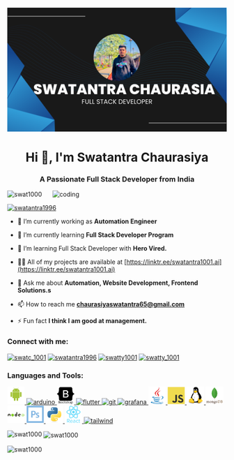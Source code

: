 ![logo](https://github.com/swat1000/swat1000/blob/main/SWATANTRA%20CHAURASIA.png)
<h1 align="center">Hi 👋, I'm Swatantra Chaurasiya</h1>
<h3 align="center">A Passionate Full Stack Developer from India</h3>

<img align="right" alt="coding" width="400" src="https://raw.githubusercontent.com/gist/MedRedha/fd8e2481bde2610c96b9aafde543879c/raw/88624e8d31c4295973dcb7c900dacf0edc0a6d99/coding.gif">

<p align="left"> <img src="https://komarev.com/ghpvc/?username=swat1000&label=Profile%20views&color=0e75b6&style=flat" alt="swat1000" /> </p>

<p align="left"> <a href="https://twitter.com/swatantra1996" target="blank"><img src="https://img.shields.io/twitter/follow/swatantra1996?logo=twitter&style=for-the-badge" alt="swatantra1996" /></a> </p>

- 🔭 I’m currently working as **Automation Engineer**

- 🌱 I’m currently learning **Full Stack Developer Program**

- 👯 I’m learning Full Stack Developer with **Hero Vired.**

- 👨‍💻 All of my projects are available at [https://linktr.ee/swatantra1001.ai](https://linktr.ee/swatantra1001.ai)

- 💬 Ask me about **Automation, Website Development, Frontend Solutions.s**

- 📫 How to reach me **chaurasiyaswatantra65@gmail.com**

- ⚡ Fun fact **I think I am good at management.**

<h3 align="left">Connect with me:</h3>
<p align="left">
<a href="https://codepen.io/swatc_1001" target="blank"><img align="center" src="https://raw.githubusercontent.com/rahuldkjain/github-profile-readme-generator/master/src/images/icons/Social/codepen.svg" alt="swatc_1001" height="30" width="40" /></a>
<a href="https://twitter.com/swatantra1996" target="blank"><img align="center" src="https://raw.githubusercontent.com/rahuldkjain/github-profile-readme-generator/master/src/images/icons/Social/twitter.svg" alt="swatantra1996" height="30" width="40" /></a>
<a href="https://linkedin.com/in/swatty1001" target="blank"><img align="center" src="https://raw.githubusercontent.com/rahuldkjain/github-profile-readme-generator/master/src/images/icons/Social/linked-in-alt.svg" alt="swatty1001" height="30" width="40" /></a>
<a href="https://instagram.com/swatty_1001" target="blank"><img align="center" src="https://raw.githubusercontent.com/rahuldkjain/github-profile-readme-generator/master/src/images/icons/Social/instagram.svg" alt="swatty_1001" height="30" width="40" /></a>
</p>

<h3 align="left">Languages and Tools:</h3>
<p align="left"> <a href="https://developer.android.com" target="_blank" rel="noreferrer"> <img src="https://raw.githubusercontent.com/devicons/devicon/master/icons/android/android-original-wordmark.svg" alt="android" width="40" height="40"/> </a> <a href="https://www.arduino.cc/" target="_blank" rel="noreferrer"> <img src="https://cdn.worldvectorlogo.com/logos/arduino-1.svg" alt="arduino" width="40" height="40"/> </a> <a href="https://getbootstrap.com" target="_blank" rel="noreferrer"> <img src="https://raw.githubusercontent.com/devicons/devicon/master/icons/bootstrap/bootstrap-plain-wordmark.svg" alt="bootstrap" width="40" height="40"/> </a> <a href="https://flutter.dev" target="_blank" rel="noreferrer"> <img src="https://www.vectorlogo.zone/logos/flutterio/flutterio-icon.svg" alt="flutter" width="40" height="40"/> </a> <a href="https://git-scm.com/" target="_blank" rel="noreferrer"> <img src="https://www.vectorlogo.zone/logos/git-scm/git-scm-icon.svg" alt="git" width="40" height="40"/> </a> <a href="https://grafana.com" target="_blank" rel="noreferrer"> <img src="https://www.vectorlogo.zone/logos/grafana/grafana-icon.svg" alt="grafana" width="40" height="40"/> </a> <a href="https://www.java.com" target="_blank" rel="noreferrer"> <img src="https://raw.githubusercontent.com/devicons/devicon/master/icons/java/java-original.svg" alt="java" width="40" height="40"/> </a> <a href="https://developer.mozilla.org/en-US/docs/Web/JavaScript" target="_blank" rel="noreferrer"> <img src="https://raw.githubusercontent.com/devicons/devicon/master/icons/javascript/javascript-original.svg" alt="javascript" width="40" height="40"/> </a> <a href="https://www.linux.org/" target="_blank" rel="noreferrer"> <img src="https://raw.githubusercontent.com/devicons/devicon/master/icons/linux/linux-original.svg" alt="linux" width="40" height="40"/> </a> <a href="https://www.mongodb.com/" target="_blank" rel="noreferrer"> <img src="https://raw.githubusercontent.com/devicons/devicon/master/icons/mongodb/mongodb-original-wordmark.svg" alt="mongodb" width="40" height="40"/> </a> <a href="https://nodejs.org" target="_blank" rel="noreferrer"> <img src="https://raw.githubusercontent.com/devicons/devicon/master/icons/nodejs/nodejs-original-wordmark.svg" alt="nodejs" width="40" height="40"/> </a> <a href="https://www.photoshop.com/en" target="_blank" rel="noreferrer"> <img src="https://raw.githubusercontent.com/devicons/devicon/master/icons/photoshop/photoshop-line.svg" alt="photoshop" width="40" height="40"/> </a> <a href="https://www.python.org" target="_blank" rel="noreferrer"> <img src="https://raw.githubusercontent.com/devicons/devicon/master/icons/python/python-original.svg" alt="python" width="40" height="40"/> </a> <a href="https://reactjs.org/" target="_blank" rel="noreferrer"> <img src="https://raw.githubusercontent.com/devicons/devicon/master/icons/react/react-original-wordmark.svg" alt="react" width="40" height="40"/> </a> <a href="https://tailwindcss.com/" target="_blank" rel="noreferrer"> <img src="https://www.vectorlogo.zone/logos/tailwindcss/tailwindcss-icon.svg" alt="tailwind" width="40" height="40"/> </a> </p>

<p><img align="left" src="https://github-readme-stats.vercel.app/api/top-langs?username=swat1000&show_icons=true&locale=en&layout=compact" alt="swat1000" /></p>

<p>&nbsp;<img align="center" src="https://github-readme-stats.vercel.app/api?username=swat1000&show_icons=true&locale=en" alt="swat1000" /></p>

<p><img align="center" src="https://github-readme-streak-stats.herokuapp.com/?user=swat1000&" alt="swat1000" /></p>
